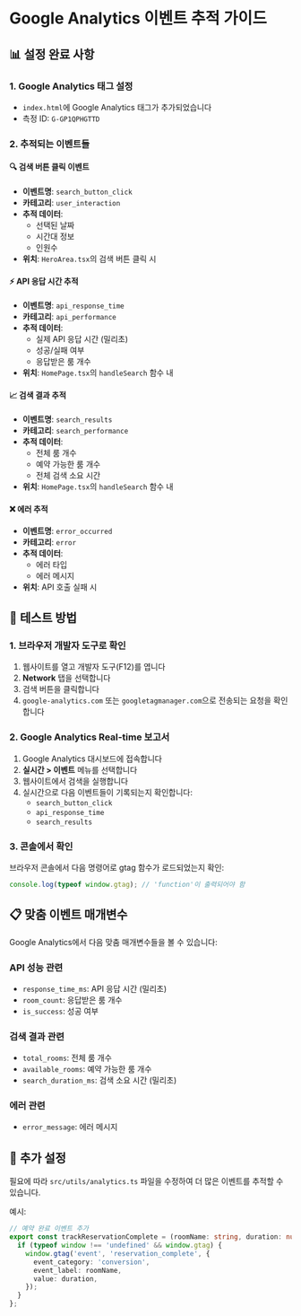 # Google Analytics 이벤트 추적 가이드

## 📊 설정 완료 사항

### 1. Google Analytics 태그 설정
- `index.html`에 Google Analytics 태그가 추가되었습니다
- 측정 ID: `G-GP1QPHGTTD`

### 2. 추적되는 이벤트들

#### 🔍 검색 버튼 클릭 이벤트
- **이벤트명**: `search_button_click`
- **카테고리**: `user_interaction`
- **추적 데이터**:
  - 선택된 날짜
  - 시간대 정보
  - 인원수
- **위치**: `HeroArea.tsx`의 검색 버튼 클릭 시

#### ⚡ API 응답 시간 추적
- **이벤트명**: `api_response_time`
- **카테고리**: `api_performance`
- **추적 데이터**:
  - 실제 API 응답 시간 (밀리초)
  - 성공/실패 여부
  - 응답받은 룸 개수
- **위치**: `HomePage.tsx`의 `handleSearch` 함수 내

#### 📈 검색 결과 추적
- **이벤트명**: `search_results`
- **카테고리**: `search_performance`
- **추적 데이터**:
  - 전체 룸 개수
  - 예약 가능한 룸 개수
  - 전체 검색 소요 시간
- **위치**: `HomePage.tsx`의 `handleSearch` 함수 내

#### ❌ 에러 추적
- **이벤트명**: `error_occurred`
- **카테고리**: `error`
- **추적 데이터**:
  - 에러 타입
  - 에러 메시지
- **위치**: API 호출 실패 시

## 🧪 테스트 방법

### 1. 브라우저 개발자 도구로 확인
1. 웹사이트를 열고 개발자 도구(F12)를 엽니다
2. **Network** 탭을 선택합니다
3. 검색 버튼을 클릭합니다
4. `google-analytics.com` 또는 `googletagmanager.com`으로 전송되는 요청을 확인합니다

### 2. Google Analytics Real-time 보고서
1. Google Analytics 대시보드에 접속합니다
2. **실시간 > 이벤트** 메뉴를 선택합니다
3. 웹사이트에서 검색을 실행합니다
4. 실시간으로 다음 이벤트들이 기록되는지 확인합니다:
   - `search_button_click`
   - `api_response_time`
   - `search_results`

### 3. 콘솔에서 확인
브라우저 콘솔에서 다음 명령어로 gtag 함수가 로드되었는지 확인:
```javascript
console.log(typeof window.gtag); // 'function'이 출력되어야 함
```

## 📋 맞춤 이벤트 매개변수

Google Analytics에서 다음 맞춤 매개변수들을 볼 수 있습니다:

### API 성능 관련
- `response_time_ms`: API 응답 시간 (밀리초)
- `room_count`: 응답받은 룸 개수
- `is_success`: 성공 여부

### 검색 결과 관련
- `total_rooms`: 전체 룸 개수
- `available_rooms`: 예약 가능한 룸 개수
- `search_duration_ms`: 검색 소요 시간 (밀리초)

### 에러 관련
- `error_message`: 에러 메시지

## 🔧 추가 설정

필요에 따라 `src/utils/analytics.ts` 파일을 수정하여 더 많은 이벤트를 추적할 수 있습니다.

예시:
```typescript
// 예약 완료 이벤트 추가
export const trackReservationComplete = (roomName: string, duration: number) => {
  if (typeof window !== 'undefined' && window.gtag) {
    window.gtag('event', 'reservation_complete', {
      event_category: 'conversion',
      event_label: roomName,
      value: duration,
    });
  }
};
```
